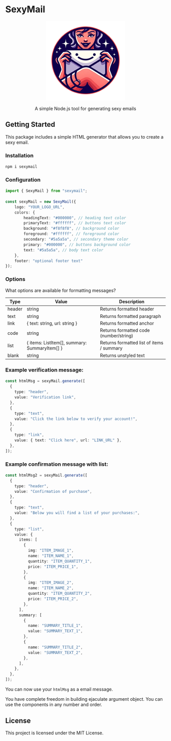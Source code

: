 # SexyMail

<div align="center">
  <img src="img/sexymail.png" alt="Sexy Mail" width="250" height="250">
  <p>A simple Node.js tool for generating sexy emails</p>
</div>  

## Getting Started

This package includes a simple HTML generator that allows you to create a sexy email.  

### Installation

```sh
npm i sexymail
```

### Configuration  

```ts
import { SexyMail } from "sexymail";

const sexyMail = new SexyMail({
    logo: "YOUR_LOGO_URL",
    colors: {
        headingText: "#000000", // heading text color
        primaryText: "#ffffff", // buttons text color
        background: "#f8f8f8", // background color
        foreground: "#ffffff", // foreground color
        secondary: "#5a5a5a", // secondary theme color
        primary: "#000000", // buttons background color
        text: "#5a5a5a", // body text color
    },
    footer: "optional footer text"
});
``` 

### Options

What options are available for formatting messages?  

Type  | Value  | Description
-------------  | -------------  | ------------- 
header  | string  | Returns formatted header
text  |  string  | Returns formatted paragraph
link  | { text: string, url: string } | Returns formatted anchor
code  | string  | Returns formatted code (number/string)
list  | { items: ListItem[], summary: SummaryItem[] }  | Returns formatted list of items / summary
blank  | string  | Returns unstyled text
  
### Example verification message:   
```ts
const htmlMsg = sexyMail.generate([
  {
    type: "header",
    value: "Verification link",
  },
  {
    type: "text",
    value: "Click the link below to verify your account!",
  },
  {
    type: "link",
    value: { text: "Click here", url: "LINK_URL" },
  },
]);
```  
  
### Example confirmation message with list:   
```ts
const htmlMsg2 = sexyMail.generate([
  {
    type: "header",
    value: "Confirmation of purchase",
  },
  {
    type: "text",
    value: "Below you will find a list of your purchases:",
  },
  {
    type: "list",
    value: {
      items: [
        {
          img: "ITEM_IMAGE_1",
          name: "ITEM_NAME_1",
          quantity: "ITEM_QUANTITY_1",
          price: "ITEM_PRICE_1",
        },
        {
          img: "ITEM_IMAGE_2",
          name: "ITEM_NAME_2",
          quantity: "ITEM_QUANTITY_2",
          price: "ITEM_PRICE_2",
        },
      ],
      summary: [
        {
          name: "SUMMARY_TITLE_1",
          value: "SUMMARY_TEXT_1",
        },
        {
          name: "SUMMARY_TITLE_2",
          value: "SUMMARY_TEXT_2",
        },
      ],
    },
  },
]);
```

You can now use your `htmlMsg` as a email message. 

You have complete freedom in building ejaculate argument object. You can use the components in any number and order.


## License

This project is licensed under the MIT License.
